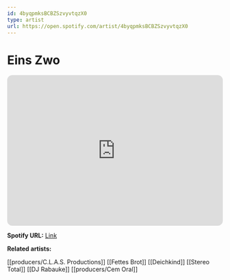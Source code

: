 ```yaml
---
id: 4byqpmksBCBZSzvyvtqzX0
type: artist
url: https://open.spotify.com/artist/4byqpmksBCBZSzvyvtqzX0
---
```

# Eins Zwo

<iframe style="border-radius:12px" src="https://open.spotify.com/embed/artist/4byqpmksBCBZSzvyvtqzX0" width="100%" height="352" frameBorder="0" allowfullscreen="" allow="autoplay; clipboard-write; encrypted-media; fullscreen; picture-in-picture" loading="lazy"></iframe>

**Spotify URL:** [Link](https://open.spotify.com/artist/4byqpmksBCBZSzvyvtqzX0)

**Related artists:**

[[producers/C.L.A.S. Productions]]
[[Fettes Brot]]
[[Deichkind]]
[[Stereo Total]]
[[DJ Rabauke]]
[[producers/Cem Oral]]
